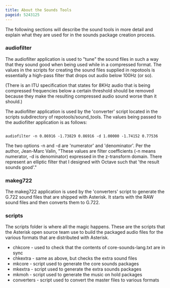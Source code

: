 ```yaml
---
title: About the Sounds Tools
pageid: 5243125
---
```


The following sections will describe the sound tools in more detail and explain what they are used for in the sounds package creation process.


### audiofilter


The audiofilter application is used to "tune" the sound files in such a way that they sound good when being used while in a compressed format. The values in the scripts for creating the sound files supplied in repotools is essentially a high-pass filter that drops out audio below 100Hz (or so). 


(There is an ITU specification that states for 8KHz audio that is being compressed frequencies below a certain threshold should be removed because they make the resulting compressed audio sound worse than it should.) 


The audiofilter application is used by the 'converter' script located in the scripts subdirectory of repotools/sound_tools. The values being passed to the audiofilter application is as follows:

```

audiofilter -n 0.86916 -1.73829 0.86916 -d 1.00000 -1.74152 0.77536

```

The two options -n and -d are 'numerator' and 'denominator'. Per the author, Jean-Marc Valin, "These values are filter coefficients (-n means numerator, -d is denominator) expressed in the z-transform domain. There represent an elliptic filter that I designed with Octave such that 'the result sounds good'."


### makeg722


The makeg722 application is used by the 'converters' script to generate the G.722 sound files that are shipped with Asterisk. It starts with the RAW sound files and then converts them to G.722.


### scripts


The scripts folder is where all the magic happens. These are the scripts that the Asterisk open source team use to build the packaged audio files for the various formats that are distributed with Asterisk.


* chkcore - used to check that the contents of core-sounds-lang.txt are in sync
* chkextra - same as above, but checks the extra sound files
* mkcore - script used to generate the core sounds packages
* mkextra - script used to generate the extra sounds packages
* mkmoh - script used to generate the music on hold packages
* converters - script used to convert the master files to various formats


